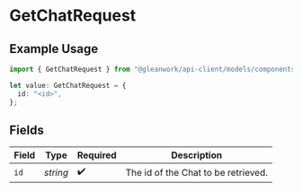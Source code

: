 # GetChatRequest

## Example Usage

```typescript
import { GetChatRequest } from "@gleanwork/api-client/models/components";

let value: GetChatRequest = {
  id: "<id>",
};
```

## Fields

| Field                               | Type                                | Required                            | Description                         |
| ----------------------------------- | ----------------------------------- | ----------------------------------- | ----------------------------------- |
| `id`                                | *string*                            | :heavy_check_mark:                  | The id of the Chat to be retrieved. |